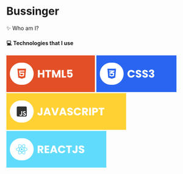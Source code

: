 # Bussinger
✨ Who am I?

#### 💻 Technologies that I use
![HTML5](./assets/html.svg) ![CSS3](./assets/css.svg) ![JavaScript](./assets/javascript.svg) ![React](./assets/react.svg)
